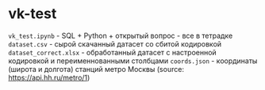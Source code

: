 # vk-test
`vk_test.ipynb` - SQL + Python + открытый вопрос - все в тетрадке
`dataset.csv` - сырой скачанный датасет со сбитой кодировкой
`dataset_correct.xlsx` - обработанный датасет с настроенной кодировкой и переименнованными столбцами
`coords.json` - координаты (широта и долгота) станций метро Москвы (source: https://api.hh.ru/metro/1)
